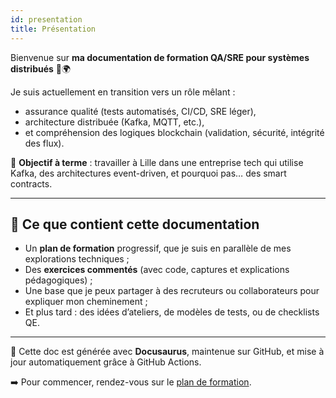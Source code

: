 ```yaml
---
id: presentation
title: Présentation
---
```


Bienvenue sur **ma documentation de formation QA/SRE pour systèmes distribués** 🧪🌍

Je suis actuellement en transition vers un rôle mêlant :
- assurance qualité (tests automatisés, CI/CD, SRE léger),
- architecture distribuée (Kafka, MQTT, etc.),
- et compréhension des logiques blockchain (validation, sécurité, intégrité des flux).

🎯 **Objectif à terme** : travailler à Lille dans une entreprise tech qui utilise Kafka, des architectures event-driven, et pourquoi pas… des smart contracts.

---

## 🧠 Ce que contient cette documentation

- Un **plan de formation** progressif, que je suis en parallèle de mes explorations techniques ;
- Des **exercices commentés** (avec code, captures et explications pédagogiques) ;
- Une base que je peux partager à des recruteurs ou collaborateurs pour expliquer mon cheminement ;
- Et plus tard : des idées d’ateliers, de modèles de tests, ou de checklists QE.

---

📘 Cette doc est générée avec **Docusaurus**, maintenue sur GitHub, et mise à jour automatiquement grâce à GitHub Actions.

➡️ Pour commencer, rendez-vous sur le [plan de formation](./plan).

